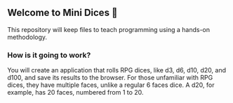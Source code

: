 ## Welcome to Mini Dices 🎲

This repository will keep files to teach programming using a hands-on methodology.

### How is it going to work?

You will create an application that rolls RPG dices, like d3, d6, d10, d20, and d100, and save its results to the browser.
For those unfamiliar with RPG dices, they have multiple faces, unlike a regular 6 faces dice. A d20, for example, has 20 faces, numbered from 1 to 20.
